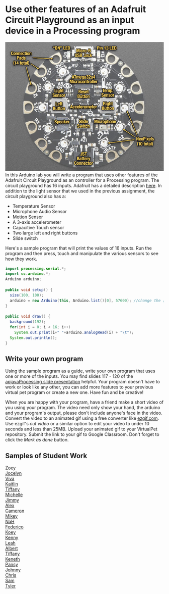   
Use other features of an Adafruit Circuit Playground as an input device in a Processing program
===============================================================================================
![](CircuitPlaygroundLabeled.jpg)    
In this Arduino lab you will write a program that uses other features of the Adafruit Circuit Playground as an controller for a Processing program. The circuit playground has 16 inputs. Adafruit has a detailed description [here](https://learn.adafruit.com/introducing-circuit-playground/guided-tour). In addition to the light sensor that we used in the previous assignment, the circuit playground also has a:
* Temperature Sensor
* Microphone Audio Sensor
* Motion Sensor
* A 3-axis accelerometer
* Capacitive Touch sensor
* Two large left and right buttons
* Slide switch 

Here's a sample program that will print the values of 16 inputs. Run the program and then press, touch and manipulate the various sensors to see how they work.
```java {.line-numbers}
import processing.serial.*;
import cc.arduino.*;
Arduino arduino;

public void setup() {
  size(100, 100);
  arduino = new Arduino(this, Arduino.list()[0], 57600); //change the [0] to a [1] or [2] etc. if your program doesn't work
}

public void draw() {
  background(192);
  for(int i = 0; i < 16; i++)
    System.out.print(i+" "+arduino.analogRead(i) + "\t");
  System.out.println();
}
```
Write your own program
----------------------
Using the sample program as a guide, write your own program that uses one or more of the inputs. You may find slides 117 - 120 of the [apjavaProcessing slide presentation](https://docs.google.com/presentation/d/1sqbareaFmF9fMcp0XOl3hRO6hAlrU5WIaj4V-Kd3eDI/edit?usp=sharing) helpful. Your program doesn't have to work or look like any other, you can add more features to your previous virtual pet program or create a new one. Have fun and be creative! 

When you are happy with your program, have a friend make a short video of you using your program. The video need only show your hand, the arduino and your program's output, please don't include anyone's face in the video. Convert the video to an animated gif using a free converter like [ezgif.com](https://ezgif.com/). Use ezgif's *cut video* or a similar option to edit your video to under 10 seconds and less than 25MB. Upload your animated gif to your VirtualPet repository. Submit the link to your gif to Google Classroom. Don't forget to click the *Mark as done* button. 

Samples of Student Work
-----------------------
[Zoey](https://github.com/zoeyzhu/VirtualPet/blob/gh-pages/IMG_8459.GIF)   
[Jocelyn](https://github.com/jxcelynyu/VirtualPet/blob/gh-pages/IMG_0596.GIF)   
[Viva](https://github.com/vivavoong/VirtualPet/blob/gh-pages/processing_differentinputs.gif)   
[Kaitlin](https://github.com/kaiyenpepper/VirtualPet/blob/gh-pages/ezgif.com-gif-maker%20(2).gif)   
[Tiffany](https://github.com/tiffanyt11/VirtualPet/blob/gh-pages/845f586ee71d4459bf3b82f9efcedebb.gif)   
[Michelle](https://github.com/mitan4/VirtualPet/blob/gh-pages/bird.gif)   
[Jimmy](https://github.com/Jimmy1433223/VirtualPet/blob/gh-pages/ezgif.com-gif-maker.gif)   
[Alex](https://github.com/AlexHackathon/VirtualPet/blob/gh-pages/ezgif.com-gif-maker%20(1).gif)   
[Cameron](https://github.com/CaNguyen1/VirtualPet/blob/gh-pages/IMG_6116.GIF)   
[Mikey](https://github.com/miosullivan/ArduinoController/blob/main/ezgif.com-gif-maker%20(1).gif)   
[NaH](https://github.com/MoonNash/VirtualPet/blob/gh-pages/IMG_2876.GIF)   
[Federico](https://github.com/feaprile/ArduinoController/blob/main/ezgif.com-gif-maker%20(1).gif)   
[Koey](https://github.com/koeychan/VirtualPet/blob/gh-pages/ezgif.com-video-to-gif.gif)   
[Kenny](https://github.com/KennyCh13/VirtualPet/blob/gh-pages/Use%20other%20inputs%20of%20an%20Adafruit%20Circuit%20Playground%20in%20a%20Processing%20program.gif)   
[Leah](https://github.com/Lloyd2202/ArduinoController/blob/main/ezgif.com-gif-maker%20(1).gif)   
[Albert](https://github.com/alshi31/VirtualPet/blob/gh-pages/Albert%20Shi's%20Adafruit%20Circuit%20Playground%20GIF.gif)   
[Tiffany](https://github.com/TILOUIE2/VirtualPet/blob/gh-pages/season_gif.gif)   
[Keneth](https://github.com/KenethL/VirtualPet/blob/gh-pages/Arduino%20Game.gif)   
[Pansy](https://github.com/pakuang/VirtualPet/blob/gh-pages/ezgif.com-gif-maker%20(1).gif)   
[Johnny](https://github.com/Jlin202/VirtualPet/blob/gh-pages/ezgif-4%20final-b2ff005a7942.gif)   
[Chris](https://github.com/TophTheBro/ArduinoController/blob/main/ezgif.com-gif-maker.gif)   
[Sam](https://github.com/SamRosenblum415/VirtualPet/blob/gh-pages/ezgif.com-gif-maker%20(1).gif)   
[Tyler](https://github.com/ty237/VirtualPet/blob/gh-pages/ezgif.com-gif-maker%20(3).gif)   


